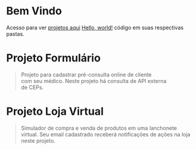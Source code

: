 Bem Vindo
============================================================================
Acesso para ver [projetos aqui](https://repositoriooiler.com.br/)
<a href="http://example.com/" target="_blank">Hello, world!</a>
código em suas respectivas pastas.

Projeto Formulário
============================================================================
> Projeto para cadastrar pré-consulta online de cliente  
com seu  médico.  Neste  projeto há consulta de API  externa  
de CEPs.  

Projeto Loja Virtual
============================================================================
> Simulador de compra e venda de produtos em uma lanchonete  
virtual. Seu email cadastrado receberá notificações de ações na loja  
neste projeto.







